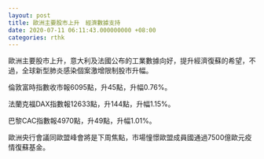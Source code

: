 ```yaml
---
layout: post
title: 歐洲主要股市上升　經濟數據支持
date: 2020-07-11 06:11:43.000000000 +08:00
categories: rthk
---
```


歐洲主要股市上升，意大利及法國公布的工業數據向好，提升經濟復蘇的希望，不過，全球新型肺炎感染個案激增限制股市升幅。

倫敦富時指數收市報6095點，升45點，升幅0.76%。

法蘭克福DAX指數報12633點，升144點，升幅1.15%。

巴黎CAC指數報4970點，升49點，升幅1.01%。

歐洲央行會議同歐盟峰會將是下周焦點，市場憧憬歐盟成員國通過7500億歐元疫情復蘇基金。
